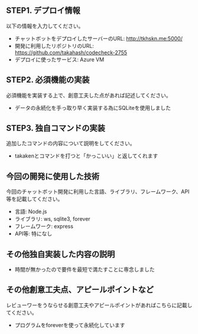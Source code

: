 ## STEP1. デプロイ情報
以下の情報を入力してください。
- チャットボットをデプロイしたサーバーのURL: http://tkhskn.me:5000/
- 開発に利用したリポジトリのURL: https://github.com/takahash/codecheck-2755
- デプロイに使ったサービス: Azure VM

## STEP2. 必須機能の実装
必須機能を実装する上で、創意工夫した点があれば記述してください。
- データの永続化を手っ取り早く実装する為にSQLiteを使用しました

## STEP3. 独自コマンドの実装
追加したコマンドの内容について説明をしてください。
- takakenとコマンドを打つと「かっこいい」と返してくれます

## 今回の開発に使用した技術
今回のチャットボット開発に利用した言語、ライブラリ、フレームワーク、API等を記載してください。
- 言語: Node.js
- ライブラリ: ws, sqlite3, forever
- フレームワーク: express
- API等: 特になし

## その他独自実装した内容の説明
- 時間が無かったので要件を最短で満たすことに専念しました

## その他創意工夫点、アピールポイントなど
レビューワーをうならせる創意工夫やアピールポイントがあればこちらに記載してください。
- プログラムをforeverを使って永続化しています
